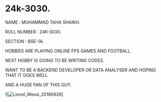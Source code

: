 # 24k-3030.

NAME : MUHAMMAD TAHA SHAIKH.

ROLL NUMBER : 24K-3030.

SECTION : BSE-1A.

HOBBIES ARE PLAYING ONLINE FPS GAMES AND FOOTBALL.

NEXT HOBBY IS GOING TO BE WRITING CODES.

WANT TO BE A BACKEND DEVELOPER OR DATA ANALYSER AND HOPING THAT IT GOES WELL

AND A HUGE FAN OF THIS GUY. 

![![Lionel_Messi_20180626](https://github.com/user-attachments/assets/d4b3ffb1-4d4c-4e00-a61a-d8e289188ae8)]
